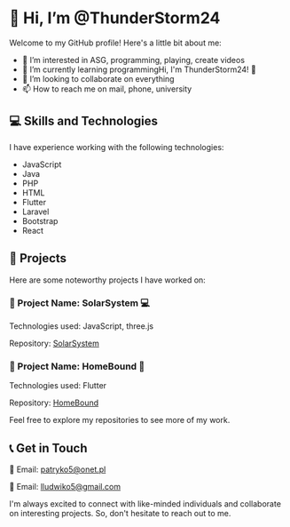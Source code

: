 # 👋 Hi, I’m @ThunderStorm24

Welcome to my GitHub profile! Here's a little bit about me:

- 👀 I’m interested in ASG, programming, playing, create videos
- 🌱 I’m currently learning programmingHi, I'm ThunderStorm24! 👋
- 💞️ I’m looking to collaborate on everything
- 📫 How to reach me on mail, phone, university

## 💻 Skills and Technologies

I have experience working with the following technologies:

- JavaScript
- Java
- PHP
- HTML
- Flutter
- Laravel
- Bootstrap
- React

## 📁 Projects

Here are some noteworthy projects I have worked on:

### 💾 Project Name: SolarSystem 💻

Technologies used: JavaScript, three.js

Repository: [SolarSystem](https://github.com/ThunderStorm24/Solar_System)

### 💾 Project Name: HomeBound 📱

Technologies used: Flutter

Repository: [HomeBound](https://github.com/ThunderStorm24/HomeBound)


Feel free to explore my repositories to see more of my work.

## 📞 Get in Touch 

📧 Email: patryko5@onet.pl

📧 Email: lludwiko5@gmail.com


I'm always excited to connect with like-minded individuals and collaborate on interesting projects. So, don't hesitate to reach out to me.

<!---
ThunderStorm24/ThunderStorm24 is a ✨ special ✨ repository because its `README.md` (this file) appears on your GitHub profile.
You can click the Preview link to take a look at your changes.
--->
